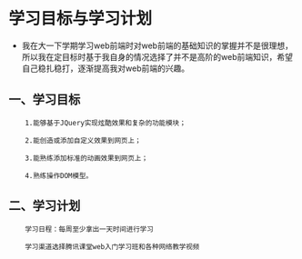 # 

# 学习目标与学习计划

*   我在大一下学期学习web前端时对web前端的基础知识的掌握并不是很理想，所以我在定目标时基于我自身的情况选择了并不是高阶的web前端知识，希望自己稳扎稳打，逐渐提高我对web前端的兴趣。

## 一、学习目标

```
    1.能够基于JQuery实现炫酷效果和复杂的功能模块；

    2.能创造或添加自定义效果到网页上；

    3.能熟练添加标准的动画效果到网页上；

    4.熟练操作DOM模型。
```

## 二、学习计划

```
    学习日程：每周至少拿出一天时间进行学习

    学习渠道选择腾讯课堂web入门学习班和各种网络教学视频
```



